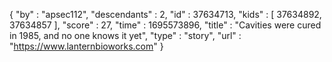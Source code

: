 {
  "by" : "apsec112",
  "descendants" : 2,
  "id" : 37634713,
  "kids" : [ 37634892, 37634857 ],
  "score" : 27,
  "time" : 1695573896,
  "title" : "Cavities were cured in 1985, and no one knows it yet",
  "type" : "story",
  "url" : "https://www.lanternbioworks.com"
}

